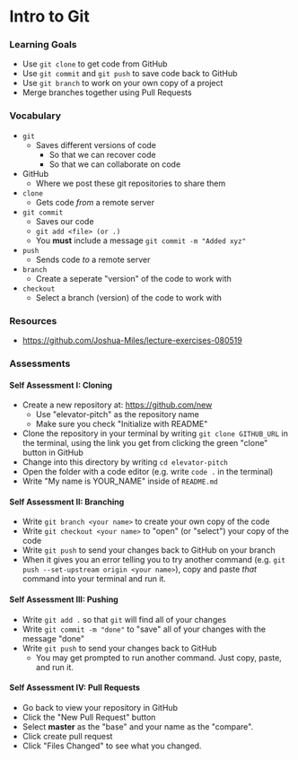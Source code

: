 # Intro to Git


### Learning Goals
- Use `git clone` to get code from GitHub
- Use `git commit` and  `git push` to save code back to GitHub
- Use `git branch` to work on your own copy of a project
- Merge branches together using Pull Requests


### Vocabulary
* `git`
    * Saves different versions of code
        * So that we can recover code
        * So that we can collaborate on code
* GitHub
    * Where we post these git repositories to share them
* `clone`
    * Gets code *from* a remote server
* `git commit`
    * Saves our code
    * `git add <file> (or .)`
    * You **must** include a message `git commit -m "Added xyz" `
* `push`
    * Sends code *to* a remote server
* `branch`
    * Create a seperate "version" of the code to work with
* `checkout`
    * Select a branch (version) of the code to work with

### Resources
* https://github.com/Joshua-Miles/lecture-exercises-080519

### Assessments

#### Self Assessment I: Cloning
* Create a new repository at: <https://github.com/new>
  * Use "elevator-pitch" as the repository name
  * Make sure you check "Initialize with README"
* Clone the repository in your terminal by writing `git clone GITHUB_URL` in the terminal, using the link you get from clicking the green "clone" button in GitHub
* Change into this directory by writing `cd elevator-pitch`
* Open the folder with a code editor (e.g. write `code .` in the terminal)
* Write "My name is YOUR_NAME" inside of `README.md`

#### Self Assessment II: Branching
* Write `git branch <your name>` to create your own copy of the code
* Write `git checkout <your name>` to "open" (or "select") your copy of the code
* Write `git push` to send your changes back to GitHub on your branch
* When it gives you an error telling you to try another command (e.g. `git push --set-upstream origin <your name>`), copy and paste _that_ command into your terminal and run it.

#### Self Assessment III: Pushing

- Write `git add .` so that `git` will find all of your changes
- Write `git commit -m "done"` to "save" all of your changes with the message "done"
- Write `git push` to send your changes back to GitHub
  - You may get prompted to run another command. Just copy, paste, and run it.

#### Self Assessment IV: Pull Requests
* Go back to view your repository in GitHub
* Click the "New Pull Request" button
* Select **master** as the "base" and your name as the "compare".
* Click create pull request
* Click "Files Changed" to see what you changed.
